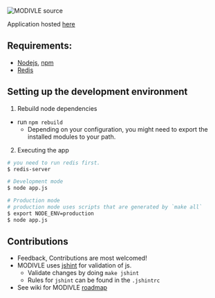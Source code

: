 ![MODIVLE source](http://dl.dropbox.com/u/24733998/modivleblack.png)

Application hosted [here](http://modivle.yrmichael.com)

## Requirements:
- [Nodejs](http://nodejs.org), [npm](http://npmjs.org/)
- [Redis](http://redis.io/download)

## Setting up the development environment
1. Rebuild node dependencies
  - run `npm rebuild`
	- Depending on your configuration, you might need to export the installed modules to your path.
2. Executing the app

```bash
# you need to run redis first.
$ redis-server

# Development mode
$ node app.js

# Production mode
# production mode uses scripts that are generated by `make all`
$ export NODE_ENV=production 
$ node app.js
```
## Contributions
- Feedback, Contributions are most welcomed!
- MODIVLE uses [jshint](https://github.com/jshint/jshint/) for validation of js.
	- Validate changes by doing `make jshint`
	- Rules for `jshint` can be found in the `.jshintrc`
- See wiki for MODIVLE [roadmap](modivle/wiki/MODIVLE-Roadmap)
